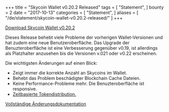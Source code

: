 +++
title = "Skycoin Wallet v0.20.2 Released"
tags = [
    "Statement",
]
bounty = 2
date = "2017-10-13"
categories = [
    "Statement",
]
aliases = [
	"/de/statement/skycoin-wallet-v0.20.2-released/"
]
+++

[Download Skycoin Wallet v0.20.2](https://www.skycoin.net/downloads/)

Dieses Release behebt viele Probleme der vorherigen Wallet-Versionen und hat zudem eine neue Benutzeroberfläche.
Das Upgrade der Benuzteroberfläche ist eine Verbesserung gegenüber v0.19, ist allerdings als Platzhalter anzusehen bis die Versionen v.021 oder v0.22 erscheinen.

Die wichtigsten Änderungen auf einen Blick:

- Zeigt immer die korrekte Anzahl an Skycoins im Wallet.
- Behebt das Problem beschädigter Blockchain Cache Dateien.
- Keine Performance-Probleme mehr. Die Benuzteroberfläche ist responsive.
- [Zeitbasierte Tokendistribution.](/statement/skycoin-distribution-plan/#timelocked-distribution)

[Vollständige Änderungsdokumentation](https://github.com/skycoin/skycoin/blob/master/CHANGELOG.md#0200---2017-10-10)
